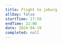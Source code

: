 ```yaml
---
title: Flight to joburg
allDay: false
startTime: 17:50
endTime: 22:00
date: 2024-04-19
completed: null
---
```


